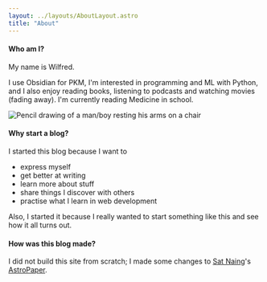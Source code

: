 ```yaml
---
layout: ../layouts/AboutLayout.astro
title: "About"
---
```


#### Who am I?

My name is Wilfred.

I use Obsidian for PKM, I'm interested in programming and ML with Python, and I also enjoy reading books, listening to podcasts and watching movies (fading away).
I'm currently reading Medicine in school.

<div>
  <img src="/assets/picture.jpg" class="sm:w-1/2 mx-auto" alt="Pencil drawing of a man/boy resting his arms on a chair">
</div>

#### Why start a blog?

I started this blog because I want to

- express myself
- get better at writing
- learn more about stuff
- share things I discover with others
- practise what I learn in web development

Also, I started it because I really wanted to start something like this and see how it all turns out.



#### How was this blog made?

I did not build this site from scratch; I made some changes to [Sat Naing](https://github.com/satnaing)'s [AstroPaper](https://astro.build/themes/details/astro-paper/).
